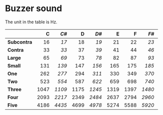 # Buzzer sound

The unit in the table is Hz.

|   | C | *C#* | D | *D#* | E | F | *F#* | G | *G#* | A | *A#* | B / H |
| - | -: | -: | -: | -: | -: | -: | -: | -: | -: | -: | -: | -: |
|**Subcontra**| 16 | *17* | 18 | *19* | 21 | 22 | *23* | 25 | *26* | 28 | *29* | 31 |
|**Contra**| 33 | *33* | 37 | *39* | 41 | 44 | *46* | 49 | *52* | 55 | *58* | 62 |
|**Large**| 65 | *69* | 73 | *78* | 82 | 87 | *93* | 98 | *104* | 110 | *117* | 123 |
|**Small**| 131 | *139* | 147 | *156* | 165 | 175 | *185* | 196 | *208* | 220 | *233* | 247 |
|**One**| 262 | *277* | 294 | *311* | 330 | 349 | *370* | 392 | *415* | 440 | *466* | 494 |
|**Two**| 523 | *554* | 587 | *622* | 659 | 698 | *740* | 784 | *831* | 880 | *932* | 988 |
|**Three**| 1047 | *1109* | 1175 | *1245* | 1319 | 1397 | *1480* | 1568 | *1661* | 1760 | *1865* | 1976 |
|**Four**| 2093 | *2217* | 2349 | *2484* | 2637 | 2794 | *2960* | 3136 | *3322* | 3520 | *3729* | 3951 |
|**Five**| 4186 | *4435* | 4699 | *4978* | 5274 | 5588 | *5920* | 6272 | *6645* | 7040 | *7459* | 7902 |
